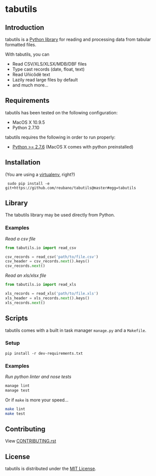 # tabutils

## Introduction

tabutils is a [Python library](#library) for reading and processing data from tabular formatted files.

With tabutils, you can

- Read CSV/XLS/XLSX/MDB/DBF files
- Type cast records (date, float, text)
- Read Uñicôdë text
- Lazily read large files by default
- and much more...

## Requirements

tabutils has been tested on the following configuration:

- MacOS X 10.9.5
- Python 2.7.10

tabutils requires the following in order to run properly:

- [Python >= 2.7.6](http://www.python.org/download) (MacOS X comes with python preinstalled)

## Installation

(You are using a [virtualenv](http://www.virtualenv.org/en/latest/index.html), right?)

     sudo pip install -e git+https://github.com/reubano/tabutils@master#egg=tabutils

## Library

The tabutils library may be used directly from Python.

### Examples

*Read a csv file*

```python
from tabutils.io import read_csv

csv_records = read_csv('path/to/file.csv')
csv_header = csv_records.next().keys()
csv_records.next()
```

*Read an xls/xlsx file*

```python
from tabutils.io import read_xls

xls_records = read_xls('path/to/file.xls')
xls_header = xls_records.next().keys()
xls_records.next()
```

## Scripts

tabutils comes with a built in task manager `manage.py` and a `Makefile`.

### Setup

    pip install -r dev-requirements.txt

### Examples

*Run python linter and nose tests*

```bash
manage lint
manage test
```

Or if `make` is more your speed...

```bash
make lint
make test
```

## Contributing

View [CONTRIBUTING.rst](https://github.com/reubano/tabutils/blob/master/CONTRIBUTING.rst)

## License

tabutils is distributed under the [MIT License](http://opensource.org/licenses/MIT).
